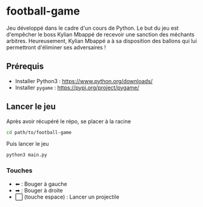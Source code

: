 # football-game

Jeu développé dans le cadre d'un cours de Python. Le but du jeu est d'empêcher le boss Kylian Mbappé de recevoir une sanction des méchants arbitres. Heureusement, Kylian Mbappé a à sa disposition des ballons qui lui permettront d'éliminer ses adversaires ! 

## Prérequis 

* Installer Python3 : https://www.python.org/downloads/
* Installer `pygame` : https://pypi.org/project/pygame/

## Lancer le jeu

Après avoir récupéré le répo, se placer à la racine 
```bash
cd path/to/football-game
```
Puis lancer le jeu 
```bash 
python3 main.py
```

### Touches 

* ⬅ : Bouger à gauche
* ➡ : Bouger à droite 
* ⬜ (touche espace) : Lancer un projectile

